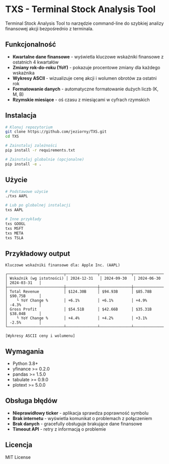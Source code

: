 # TXS - Terminal Stock Analysis Tool

Terminal Stock Analysis Tool to narzędzie command-line do szybkiej analizy finansowej akcji bezpośrednio z terminala.

## Funkcjonalność

- **Kwartalne dane finansowe** - wyświetla kluczowe wskaźniki finansowe z ostatnich 4 kwartałów
- **Zmiany rok-do-roku (YoY)** - pokazuje procentowe zmiany dla każdego wskaźnika
- **Wykresy ASCII** - wizualizuje cenę akcji i wolumen obrotów za ostatni rok
- **Formatowanie danych** - automatyczne formatowanie dużych liczb (K, M, B)
- **Rzymskie miesiące** - oś czasu z miesiącami w cyfrach rzymskich

## Instalacja

```bash
# Klonuj repozytorium
git clone https://github.com/jeziorny/TXS.git
cd TXS

# Zainstaluj zależności
pip install -r requirements.txt

# Zainstaluj globalnie (opcjonalne)
pip install -e .
```

## Użycie

```bash
# Podstawowe użycie
./txs AAPL

# Lub po globalnej instalacji
txs AAPL

# Inne przykłady
txs GOOGL
txs MSFT
txs META
txs TSLA
```

## Przykładowy output

```
Kluczowe wskaźniki finansowe dla: Apple Inc. (AAPL)

┌─────────────────────────┬──────────────┬──────────────┬──────────────┬──────────────┐
│ Wskaźnik (wg istotności) │ 2024-12-31   │ 2024-09-30   │ 2024-06-30   │ 2024-03-31   │
├─────────────────────────┼──────────────┼──────────────┼──────────────┼──────────────┤
│ Total Revenue           │ $124.30B     │ $94.93B      │ $85.78B      │ $90.75B      │
│    └ YoY Change %       │ +6.1%        │ +6.1%        │ +4.9%        │ -4.3%        │
│ Gross Profit            │ $54.51B      │ $42.66B      │ $35.31B      │ $38.04B      │
│    └ YoY Change %       │ +4.4%        │ +4.2%        │ +3.1%        │ -2.5%        │
└─────────────────────────┴──────────────┴──────────────┴──────────────┴──────────────┘

[Wykresy ASCII ceny i wolumenu]
```

## Wymagania

- Python 3.8+
- yfinance >= 0.2.0
- pandas >= 1.5.0
- tabulate >= 0.9.0
- plotext >= 5.0.0

## Obsługa błędów

- **Nieprawidłowy ticker** - aplikacja sprawdza poprawność symbolu
- **Brak internetu** - wyświetla komunikat o problemach z połączeniem
- **Brak danych** - gracefully obsługuje brakujące dane finansowe
- **Timeout API** - retry z informacją o problemie

## Licencja

MIT License